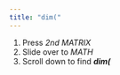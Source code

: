```yaml
---
title: "dim("
---
```


1. Press *2nd MATRIX*
2. Slide over to *MATH*
3. Scroll down to find ***dim(***
